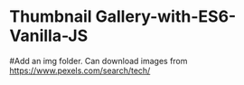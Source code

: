 # Thumbnail Gallery-with-ES6-Vanilla-JS

#Add an img folder. Can download images from https://www.pexels.com/search/tech/ 
